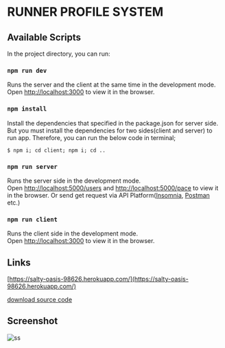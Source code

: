 # RUNNER PROFILE SYSTEM

## Available Scripts

In the project directory, you can run:

### `npm run dev`

Runs the server and the client at the same time in the development mode.<br />
Open [http://localhost:3000](http://localhost:3000) to view it in the browser.

### `npm install`

Install the dependencies that specified in the package.json for server side. But you must install the dependencies for two sides(client and server) to run app. Therefore, you can run the below code in terminal;

```
$ npm i; cd client; npm i; cd ..
```

### `npm run server`

Runs the server side in the development mode.<br />
Open [http://localhost:5000/users](http://localhost:5000/users) and [http://localhost:5000/pace](http://localhost:5000/pace) to view it in the browser. Or send get request via API Platform([Insomnia](https://insomnia.rest/download/), [Postman](https://www.postman.com/downloads/) etc.)

### `npm run client`

Runs the client side in the development mode.<br />
Open [http://localhost:3000](http://localhost:3000) to view it in the browser.

## Links

[https://salty-oasis-98626.herokuapp.com/](https://salty-oasis-98626.herokuapp.com/)<br />

[download source code](https://downgit.github.io/#/home?url=https://github.com/r4xis/react-apps/tree/master/RunnerProfileSystem)

## Screenshot

![ss](https://user-images.githubusercontent.com/16120472/95682082-02acd280-0bec-11eb-87e9-6f45fe66aa90.PNG)
